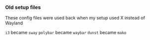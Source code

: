 ### Old setup files

These config files were used back when my setup used X instead of Wayland

`i3` became `sway`
`polybar` became `waybar`
`dunst` became `mako`